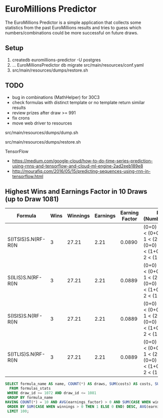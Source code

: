 # EuroMillions Predictor
The EuroMillions Predictor is a simple application that collects some statistics from the past EuroMillions results and tries to guess which numbers/combinations could be more successful on future draws.

## Setup
1. createdb euromillions-predictor -U postgres
1. ... EuroMillionsPredictor db migrate src/main/resources/conf.yaml
1. src/main/resources/dumps/restore.sh


## TODO
* bug in combinations (MathHelper) for 30C3
* check formulas with distinct template or no template return similar results
* review prizes after draw >= 991
* fix crons
* move web driver to resources



src/main/resources/dumps/dump.sh

src/main/resources/dumps/restore.sh


TensorFlow
* https://medium.com/google-cloud/how-to-do-time-series-prediction-using-rnns-and-tensorflow-and-cloud-ml-engine-2ad2eeb189e8
* http://mourafiq.com/2016/05/15/predicting-sequences-using-rnn-in-tensorflow.html


## Highest Wins and Earnings Factor in 10 Draws (up to Draw 1081)

| Formula                     | Wins | Winnings | Earnings | Earning Factor | Points (Numbers+Stars)                                                                            |
| --------------------------- | ---- | -------- | -------- | -------------- | ------------------------------------------------------------------------------------------------- |
| S(ITSIS)S.N(RF-RI)N         | 3    | 27.21    |	2.21     | 0.0890         | (0+0) 0 < (1+0) 1 < (0+0) 0 < (1+0) 1 < (2+1) 3 < (0+0) 0 < (0+1) 1 < (1+0) 1 < (2+0) 2 < (1+2) 3 |
| S(ILIS)S.N(RF-RI)N          | 3    | 27.21    |	2.21     | 0.0889         | (0+0) 0 < (1+0) 1 < (0+0) 0 < (1+0) 1 < (2+1) 3 < (0+0) 0 < (0+1) 1 < (1+0) 1 < (2+0) 2 < (1+2) 3 |
| S(ISIS)S.N(RF-RI)N          | 3    | 27.21    |	2.21     | 0.0889         | (0+0) 0 < (1+0) 1 < (0+0) 0 < (1+0) 1 < (2+1) 3 < (0+0) 0 < (0+1) 1 < (1+0) 1 < (2+0) 2 < (1+2) 3 |
| S(ITLIS)S.N(RF-RI)N         | 3    | 27.21    |	2.21     | 0.0889         | (0+0) 0 < (1+0) 1 < (0+0) 0 < (1+0) 1 < (2+1) 3 < (0+0) 0 < (0+1) 1 < (1+0) 1 < (2+0) 2 < (1+2) 3 |

```sql
SELECT formula_name AS name, COUNT(*) AS draws, SUM(costs) AS costs, SUM(CASE WHEN winnings > 0 THEN 1 ELSE 0 END) AS wins, SUM(winnings) AS winnings, SUM(earnings) AS earnings, AVG(earnings_factor) AS earnings_factor, string_agg(points, ' < ' ORDER BY draw_id DESC) AS points
  FROM formulas_stats
 WHERE draw_id >= 1072 AND draw_id <= 1081
 GROUP BY formula_name
HAVING COUNT(*) = 10 AND AVG(earnings_factor) > 0 AND SUM(CASE WHEN winnings > 0 THEN 1 ELSE 0 END) > 0
 ORDER BY SUM(CASE WHEN winnings > 0 THEN 1 ELSE 0 END) DESC, AVG(earnings_factor) DESC, formula_name ASC
 LIMIT 100;
 ```